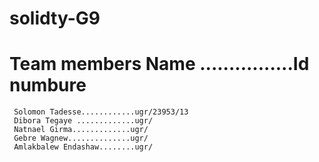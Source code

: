 # solidty-G9
# Team members Name ................Id numbure
     Solomon Tadesse............ugr/23953/13
     Dibora Tegaye .............ugr/
     Natnael Girma.............ugr/
     Gebre Wagnew..............ugr/
     Amlakbalew Endashaw........ugr/
    

